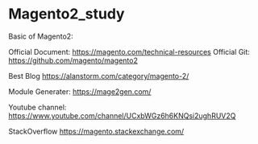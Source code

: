 # Magento2_study
Basic of Magento2: 

Official Document: https://magento.com/technical-resources
Official Git: https://github.com/magento/magento2

Best Blog
https://alanstorm.com/category/magento-2/


Module Generater: 
https://mage2gen.com/


Youtube channel: 
https://www.youtube.com/channel/UCxbWGz6h6KNQsi2ughRUV2Q

StackOverflow 
https://magento.stackexchange.com/

